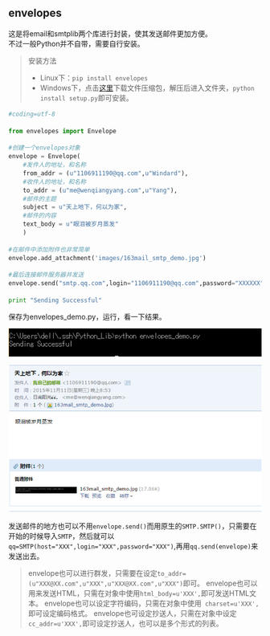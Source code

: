 ## envelopes

这是将email和smtplib两个库进行封装，使其发送邮件更加方便。    
不过一般Python并不自带，需要自行安装。
>安装方法
>- Linux下：`pip install envelopes`
>- Windows下，点击[这里](envelopes-master.zip)下载文件压缩包，解压后进入文件夹，`python install setup.py`即可安装。

```python
#coding=utf-8

from envelopes import Envelope

#创建一个envelopes对象
envelope = Envelope(
	#发件人的地址，和名称
	from_addr = (u"1106911190@qq.com",u"Windard"),
	#收件人的地址，和名称
	to_addr = (u"me@wenqiangyang.com",u"Yang"),
	#邮件的主题
	subject = u"天上地下，何以为家",
	#邮件的内容
	text_body = u"眼泪被岁月蒸发"
	)

#在邮件中添加附件也非常简单
envelope.add_attachment('images/163mail_smtp_demo.jpg')

#最后连接邮件服务器并发送
envelope.send("smtp.qq.com",login="1106911190@qq.com",password="XXXXXX",tls=True)

print "Sending Successful"
```

保存为envelopes_demo.py，运行，看一下结果。   

![envelopes_demo.jpg](images/envelopes_demo.jpg)   

![envelopes_demo_successful.jpg](images/envelopes_demo_successful.jpg)   

发送邮件的地方也可以不用`envelope.send()`而用原生的`SMTP.SMTP()`，只需要在开始的时候导入`SMTP`，然后就可以`qq=SMTP(host="XXX",login="XXX",password="XXX")`,再用`qq.send(envelope)`来发送出去。   
>envelope也可以进行群发，只需要在设定`to_addr=(u"XXX@XX.com",u"XXX",u"XXX@XX.com",u"XXX")`即可。
>envelope也可以用来发送HTML，只需在对象中使用`html_body=u'XXX',`即可发送HTML文本。
>envelope也可以设定字符编码，只需在对象中使用` charset=u'XXX',`即可设定编码格式。
>envelope也可设定抄送人，只需在对象中设定` cc_addr=u'XXX',`即可设定抄送人，也可以是多个形式的列表。
